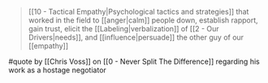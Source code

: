 > [[10 - Tactical Empathy|Psychological tactics and strategies]] that worked in the field to [[anger|calm]] people down, establish rapport, gain trust, elicit the [[Labeling|verbalization]] of [[2 - Our Drivers|needs]], and [[influence|persuade]] the other guy of our [[empathy]]

#quote by [[Chris Voss]] on [[0 - Never Split The Difference]] regarding his work as a hostage negotiator